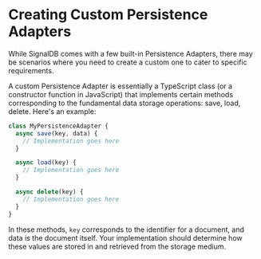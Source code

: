 # Creating Custom Persistence Adapters

While SignalDB comes with a few built-in Persistence Adapters, there may be scenarios where you need to create a custom one to cater to specific requirements.

A custom Persistence Adapter is essentially a TypeScript class (or a constructor function in JavaScript) that implements certain methods corresponding to the fundamental data storage operations: save, load, delete. Here's an example:

```js
class MyPersistenceAdapter {
  async save(key, data) {
    // Implementation goes here
  }

  async load(key) {
    // Implementation goes here
  }

  async delete(key) {
    // Implementation goes here
  }
}
```

In these methods, `key` corresponds to the identifier for a document, and data is the document itself. Your implementation should determine how these values are stored in and retrieved from the storage medium.
